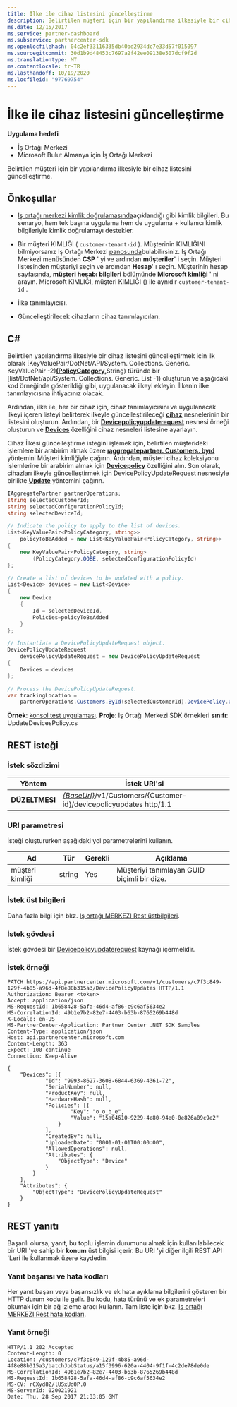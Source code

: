 ```yaml
---
title: İlke ile cihaz listesini güncelleştirme
description: Belirtilen müşteri için bir yapılandırma ilkesiyle bir cihaz listesini güncelleştirme.
ms.date: 12/15/2017
ms.service: partner-dashboard
ms.subservice: partnercenter-sdk
ms.openlocfilehash: 04c2ef33116335db40bd2934dc7e33d57f015097
ms.sourcegitcommit: 30d1b9d48453c7697a2f42ee09138e507dcf9f2d
ms.translationtype: MT
ms.contentlocale: tr-TR
ms.lasthandoff: 10/19/2020
ms.locfileid: "97769754"
---
```

# <a name="update-a-list-of-devices-with-a-policy"></a>İlke ile cihaz listesini güncelleştirme

**Uygulama hedefi**

- İş Ortağı Merkezi
- Microsoft Bulut Almanya için İş Ortağı Merkezi

Belirtilen müşteri için bir yapılandırma ilkesiyle bir cihaz listesini güncelleştirme.

## <a name="prerequisites"></a>Önkoşullar

- [Iş ortağı merkezi kimlik doğrulamasında](partner-center-authentication.md)açıklandığı gibi kimlik bilgileri. Bu senaryo, hem tek başına uygulama hem de uygulama + kullanıcı kimlik bilgileriyle kimlik doğrulamayı destekler.

- Bir müşteri KIMLIĞI ( `customer-tenant-id` ). Müşterinin KIMLIĞINI bilmiyorsanız Iş Ortağı Merkezi [panosunda](https://partner.microsoft.com/dashboard)bulabilirsiniz. Iş Ortağı Merkezi menüsünden **CSP** ' yi ve ardından **müşteriler**' i seçin. Müşteri listesinden müşteriyi seçin ve ardından **Hesap**' ı seçin. Müşterinin hesap sayfasında, **müşteri hesabı bilgileri** bölümünde **Microsoft kimliği** ' ni arayın. Microsoft KIMLIĞI, müşteri KIMLIĞI () ile aynıdır `customer-tenant-id` .

- İlke tanımlayıcısı.

- Güncelleştirilecek cihazların cihaz tanımlayıcıları.

## <a name="c"></a>C\#

Belirtilen yapılandırma ilkesiyle bir cihaz listesini güncelleştirmek için ilk olarak [KeyValuePair/DotNet/API/System. Collections. Generic. KeyValuePair -2)[**(PolicyCategory,**](/dotnet/api/microsoft.store.partnercenter.models.devicesdeployment.policycategory)String) türünde bir [list/DotNet/api/System. Collections. Generic. List -1) oluşturun ve aşağıdaki kod örneğinde gösterildiği gibi, uygulanacak ilkeyi ekleyin. İlkenin ilke tanımlayıcısına ihtiyacınız olacak.

Ardından, ilke ile, her bir cihaz için, cihaz tanımlayıcısını ve uygulanacak ilkeyi içeren listeyi belirterek ilkeyle güncelleştirileceği [**cihaz**](/dotnet/api/microsoft.store.partnercenter.models.devicesdeployment.device) nesnelerinin bir listesini oluşturun. Ardından, bir [**Devicepolicyupdaterequest**](/dotnet/api/microsoft.store.partnercenter.models.devicesdeployment.devicepolicyupdaterequest) nesnesi örneği oluşturun ve [**Devices**](/dotnet/api/microsoft.store.partnercenter.models.devicesdeployment.devicebatchcreationrequest.devices) özelliğini cihaz nesneleri listesine ayarlayın.

Cihaz İlkesi güncelleştirme isteğini işlemek için, belirtilen müşterideki işlemlere bir arabirim almak üzere [**ıaggregatepartner. Customers. byıd**](/dotnet/api/microsoft.store.partnercenter.customers.icustomercollection.byid) yöntemini Müşteri kimliğiyle çağırın. Ardından, müşteri cihaz koleksiyonu işlemlerine bir arabirim almak için [**Devicepolicy**](/dotnet/api/microsoft.store.partnercenter.customers.icustomer.devicepolicy) özelliğini alın. Son olarak, cihazları ilkeyle güncelleştirmek için DevicePolicyUpdateRequest nesnesiyle birlikte [**Update**](/dotnet/api/microsoft.store.partnercenter.devicesdeployment.icustomerdevicecollection.update) yöntemini çağırın.

``` csharp
IAggregatePartner partnerOperations;
string selectedCustomerId;
string selectedConfigurationPolicyId;
string selectedDeviceId;

// Indicate the policy to apply to the list of devices.
List<KeyValuePair<PolicyCategory, string>>
    policyToBeAdded = new List<KeyValuePair<PolicyCategory, string>>
{
    new KeyValuePair<PolicyCategory, string>
        (PolicyCategory.OOBE, selectedConfigurationPolicyId)
};

// Create a list of devices to be updated with a policy.
List<Device> devices = new List<Device>
{
    new Device
    {
        Id = selectedDeviceId,
        Policies=policyToBeAdded
    }
};

// Instantiate a DevicePolicyUpdateRequest object.
DevicePolicyUpdateRequest
    devicePolicyUpdateRequest = new DevicePolicyUpdateRequest
{
    Devices = devices
};

// Process the DevicePolicyUpdateRequest.
var trackingLocation =
    partnerOperations.Customers.ById(selectedCustomerId).DevicePolicy.Update(devicePolicyUpdateRequest);
```

**Örnek**: [konsol test uygulaması](console-test-app.md). **Proje**: Iş Ortağı Merkezi SDK örnekleri **sınıfı**: UpdateDevicesPolicy.cs

## <a name="rest-request"></a>REST isteği

### <a name="request-syntax"></a>İstek sözdizimi

| Yöntem    | İstek URI'si                                                                                         |
|-----------|-----------------------------------------------------------------------------------------------------|
| **DÜZELTMESI** | [*{BaseUrl}*](partner-center-rest-urls.md)/v1/Customers/{Customer-id}/devicepolicyupdates http/1.1 |

### <a name="uri-parameter"></a>URI parametresi

İsteği oluştururken aşağıdaki yol parametrelerini kullanın.

| Ad        | Tür   | Gerekli | Açıklama                                           |
|-------------|--------|----------|-------------------------------------------------------|
| müşteri kimliği | string | Yes      | Müşteriyi tanımlayan GUID biçimli bir dize. |

### <a name="request-headers"></a>İstek üst bilgileri

Daha fazla bilgi için bkz. [Iş ortağı MERKEZI Rest üstbilgileri](headers.md).

### <a name="request-body"></a>İstek gövdesi

İstek gövdesi bir [Devicepolicyupdaterequest](device-deployment-resources.md#devicepolicyupdaterequest) kaynağı içermelidir.

### <a name="request-example"></a>İstek örneği

```http
PATCH https://api.partnercenter.microsoft.com/v1/customers/c7f3c849-129f-4b85-a96d-4f8e88b315a3/DevicePolicyUpdates HTTP/1.1
Authorization: Bearer <token>
Accept: application/json
MS-RequestId: 1b658428-5afa-46d4-af86-c9c6af5634e2
MS-CorrelationId: 49b1e7b2-82e7-4403-b63b-8765269b448d
X-Locale: en-US
MS-PartnerCenter-Application: Partner Center .NET SDK Samples
Content-Type: application/json
Host: api.partnercenter.microsoft.com
Content-Length: 363
Expect: 100-continue
Connection: Keep-Alive

{
    "Devices": [{
            "Id": "9993-8627-3608-6844-6369-4361-72",
            "SerialNumber": null,
            "ProductKey": null,
            "HardwareHash": null,
            "Policies": [{
                    "Key": "o_o_b_e",
                    "Value": "15a04610-9229-4e80-94e0-0e826a09c9e2"
                }
            ],
            "CreatedBy": null,
            "UploadedDate": "0001-01-01T00:00:00",
            "AllowedOperations": null,
            "Attributes": {
                "ObjectType": "Device"
            }
        }
    ],
    "Attributes": {
        "ObjectType": "DevicePolicyUpdateRequest"
    }
}
```

## <a name="rest-response"></a>REST yanıtı

Başarılı olursa, yanıt, bu toplu işlemin durumunu almak için kullanılabilecek bir URI 'ye sahip bir **konum** üst bilgisi içerir. Bu URI 'yi diğer ilgili REST API 'Leri ile kullanmak üzere kaydedin.

### <a name="response-success-and-error-codes"></a>Yanıt başarısı ve hata kodları

Her yanıt başarı veya başarısızlık ve ek hata ayıklama bilgilerini gösteren bir HTTP durum kodu ile gelir. Bu kodu, hata türünü ve ek parametreleri okumak için bir ağ izleme aracı kullanın. Tam liste için bkz. [Iş ortağı MERKEZI Rest hata kodları](error-codes.md).

### <a name="response-example"></a>Yanıt örneği

```http
HTTP/1.1 202 Accepted
Content-Length: 0
Location: /customers/c7f3c849-129f-4b85-a96d-4f8e88b315a3/batchJobStatus/a15f3996-620a-4404-9f1f-4c2de78de0de
MS-CorrelationId: 49b1e7b2-82e7-4403-b63b-8765269b448d
MS-RequestId: 1b658428-5afa-46d4-af86-c9c6af5634e2
MS-CV: rCXyd8Z/lUSxUd0P.0
MS-ServerId: 020021921
Date: Thu, 28 Sep 2017 21:33:05 GMT
```
